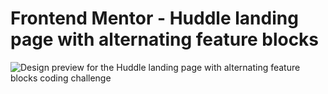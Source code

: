 # Frontend Mentor - Huddle landing page with alternating feature blocks

![Design preview for the Huddle landing page with alternating feature blocks coding challenge](./design/desktop-preview.jpg)